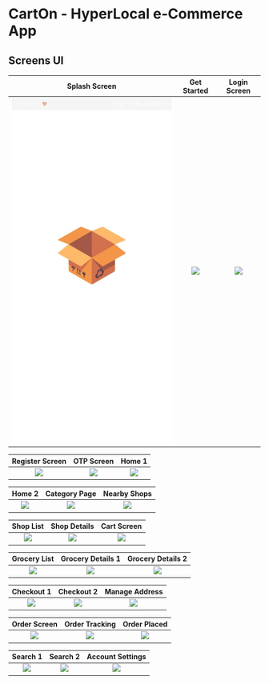 # CartOn - HyperLocal e-Commerce App

## Screens UI

|                                          **Splash Screen**                                          |                                           **Get Started**                                            |                                          **Login Screen**                                          |
| :-------------------------------------------------------------------------------------------------: | :--------------------------------------------------------------------------------------------------: | :------------------------------------------------------------------------------------------------: |
| <img src="https://github.com/utkkarsh/cartOn-Flutter/blob/master/assets/screenshots/splash.jpg"  /> | <img src="https://github.com/utkkarsh/cartOn.Flutter/blob/master/assets/screenshots/start.jpg"    /> | <img src="https://github.com/utkkarsh/cartOn.Flutter/blob/master/assets/screenshots/login.jpg"  /> |

|                                          **Register Screen**                                          |                                           **OTP Screen**                                           |                                             **Home 1**                                             |
| :---------------------------------------------------------------------------------------------------: | :------------------------------------------------------------------------------------------------: | :------------------------------------------------------------------------------------------------: |
| <img src="https://github.com/utkkarsh/cartOn.Flutter/blob/master/assets/screenshots/register.jpg"  /> | <img src="https://github.com/utkkarsh/cartOn.Flutter/blob/master/assets/screenshots/otp.jpg"    /> | <img src="https://github.com/utkkarsh/cartOn.Flutter/blob/master/assets/screenshots/home1.jpg"  /> |

|                                             **Home 2**                                              |                                           **Category Page**                                            |                                              **Nearby Shops**                                              |
| :-------------------------------------------------------------------------------------------------: | :----------------------------------------------------------------------------------------------------: | :--------------------------------------------------------------------------------------------------------: |
| <img src="https://github.com/utkkarsh/cartOn.Flutter/blob/master/assets/screenshots/home2.jpg"   /> | <img src="https://github.com/utkkarsh/cartOn.Flutter/blob/master/assets/screenshots/category.jpg"   /> | <img src="https://github.com/utkkarsh/cartOn.Flutter/blob/master/assets/screenshots/shop_nearby.jpeg"   /> |

|                                              **Shop List**                                              |                                              **Shop Details**                                              |                                          **Cart Screen**                                           |
| :-----------------------------------------------------------------------------------------------------: | :--------------------------------------------------------------------------------------------------------: | :------------------------------------------------------------------------------------------------: |
| <img src="https://github.com/utkkarsh/cartOn.Flutter/blob/master/assets/screenshots/shop_list.jpg"   /> | <img src="https://github.com/utkkarsh/cartOn.Flutter/blob/master/assets/screenshots/shop_details.jpg"   /> | <img src="https://github.com/utkkarsh/cartOn.Flutter/blob/master/assets/screenshots/cart.jpg"   /> |

|                                              **Grocery List**                                              |                                             **Grocery Details 1**                                             |                                             **Grocery Details 2**                                              |
| :--------------------------------------------------------------------------------------------------------: | :-----------------------------------------------------------------------------------------------------------: | :------------------------------------------------------------------------------------------------------------: |
| <img src="https://github.com/utkkarsh/cartOn.Flutter/blob/master/assets/screenshots/grocery_list.jpg"   /> | <img src="https://github.com/utkkarsh/cartOn.Flutter/blob/master/assets/screenshots/grocery_details.jpg"   /> | <img src="https://github.com/utkkarsh/cartOn.Flutter/blob/master/assets/screenshots/grocery_details1.jpg"   /> |

|                                             **Checkout 1**                                              |                                             **Checkout 2**                                              |                                          **Manage Address**                                           |
| :-----------------------------------------------------------------------------------------------------: | :-----------------------------------------------------------------------------------------------------: | :---------------------------------------------------------------------------------------------------: |
| <img src="https://github.com/utkkarsh/cartOn.Flutter/blob/master/assets/screenshots/checkout1.jpg"   /> | <img src="https://github.com/utkkarsh/cartOn.Flutter/blob/master/assets/screenshots/checkout2.jpg"   /> | <img src="https://github.com/utkkarsh/cartOn.Flutter/blob/master/assets/screenshots/address.jpg"   /> |

|                                           **Order Screen**                                           |                                          **Order Tracking**                                          |                                           **Order Placed**                                           |
| :--------------------------------------------------------------------------------------------------: | :--------------------------------------------------------------------------------------------------: | :--------------------------------------------------------------------------------------------------: |
| <img src="https://github.com/utkkarsh/cartOn.Flutter/blob/master/assets/screenshots/order1.jpg"   /> | <img src="https://github.com/utkkarsh/cartOn.Flutter/blob/master/assets/screenshots/order2.jpg"   /> | <img src="https://github.com/utkkarsh/cartOn.Flutter/blob/master/assets/screenshots/order3.jpg"   /> |

|                                             **Search 1**                                              |                                             **Search 2**                                              |                                         **Account Settings**                                          |
| :---------------------------------------------------------------------------------------------------: | :---------------------------------------------------------------------------------------------------: | :---------------------------------------------------------------------------------------------------: |
| <img src="https://github.com/utkkarsh/cartOn.Flutter/blob/master/assets/screenshots/search1.jpg"   /> | <img src="https://github.com/utkkarsh/cartOn.Flutter/blob/master/assets/screenshots/search2.jpg"   /> | <img src="https://github.com/utkkarsh/cartOn.Flutter/blob/master/assets/screenshots/account.jpg"   /> |
